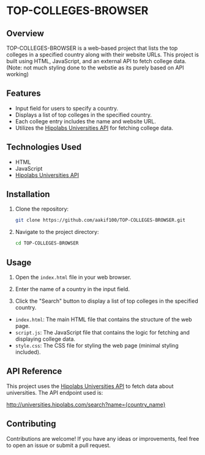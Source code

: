 # TOP-COLLEGES-BROWSER

## Overview

TOP-COLLEGES-BROWSER is a web-based project that lists the top colleges in a specified country along with their website URLs. This project is built using HTML, JavaScript, and an external API to fetch college data.
(Note: not much styling done to the webstie as its purely based on API working)

## Features

- Input field for users to specify a country.
- Displays a list of top colleges in the specified country.
- Each college entry includes the name and website URL.
- Utilizes the [Hipolabs Universities API](http://universities.hipolabs.com) for fetching college data.


## Technologies Used

- HTML
- JavaScript
- [Hipolabs Universities API](http://universities.hipolabs.com)

## Installation

1. Clone the repository:

    ```bash
    git clone https://github.com/aakif100/TOP-COLLEGES-BROWSER.git
    ```

2. Navigate to the project directory:

    ```bash
    cd TOP-COLLEGES-BROWSER
    ```

## Usage

1. Open the `index.html` file in your web browser.

2. Enter the name of a country in the input field.

3. Click the "Search" button to display a list of top colleges in the specified country.


- `index.html`: The main HTML file that contains the structure of the web page.
- `script.js`: The JavaScript file that contains the logic for fetching and displaying college data.
- `style.css`: The CSS file for styling the web page (minimal styling included).

## API Reference

This project uses the [Hipolabs Universities API](http://universities.hipolabs.com) to fetch data about universities. The API endpoint used is:
 
  http://universities.hipolabs.com/search?name={country_name}

## Contributing

Contributions are welcome! If you have any ideas or improvements, feel free to open an issue or submit a pull request.  


  


